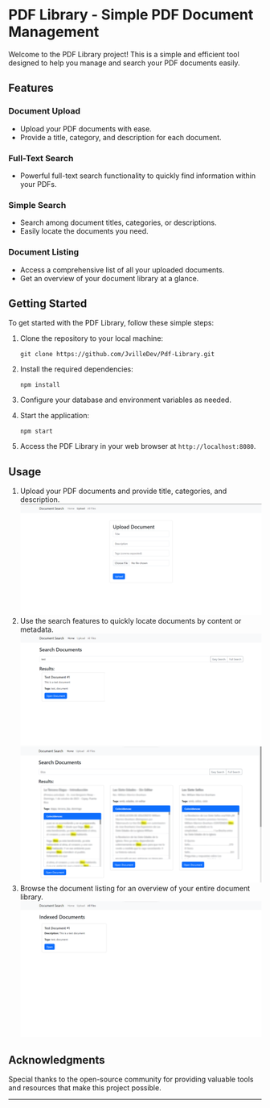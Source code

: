 # PDF Library - Simple PDF Document Management

Welcome to the PDF Library project! This is a simple and efficient tool designed to help you manage and search your PDF documents easily.

## Features

### Document Upload
- Upload your PDF documents with ease.
- Provide a title, category, and description for each document.

### Full-Text Search
- Powerful full-text search functionality to quickly find information within your PDFs.

### Simple Search
- Search among document titles, categories, or descriptions.
- Easily locate the documents you need.

### Document Listing
- Access a comprehensive list of all your uploaded documents.
- Get an overview of your document library at a glance.

## Getting Started

To get started with the PDF Library, follow these simple steps:

1. Clone the repository to your local machine:
   ```
   git clone https://github.com/JvilleDev/Pdf-Library.git
   ```

2. Install the required dependencies:
   ```
   npm install
   ```

3. Configure your database and environment variables as needed.

4. Start the application:
   ```
   npm start
   ```

5. Access the PDF Library in your web browser at `http://localhost:8080`.

## Usage

1. Upload your PDF documents and provide title, categories, and description.
![uploadPage](https://raw.githubusercontent.com/JvilleDev/Pdf-Library/main/screenshots/uploadDoc.png)
2. Use the search features to quickly locate documents by content or metadata.
![easySearch](https://raw.githubusercontent.com/JvilleDev/Pdf-Library/main/screenshots/easySearch.png)
![fullSearch](https://raw.githubusercontent.com/JvilleDev/Pdf-Library/main/screenshots/fullTxtSearch.png)
4. Browse the document listing for an overview of your entire document library.
![allDocs](https://raw.githubusercontent.com/JvilleDev/Pdf-Library/main/screenshots/allDocs.png)

## Acknowledgments

Special thanks to the open-source community for providing valuable tools and resources that make this project possible.

---
